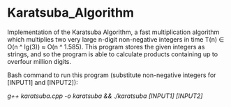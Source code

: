 # Karatsuba_Algorithm
Implementation of the Karatsuba Algorithm, a fast multiplication algorithm which multiplies two very large n-digit non-negative integers in time T(n) ∈ O(n ^ lg(3)) ≈ O(n ^ 1.585). This program stores the given integers as strings, and so the program is able to calculate products containing up to overfour million digits.

Bash command to run this program (substitute non-negative integers for [INPUT1] and [INPUT2]):

*g++ karatsuba.cpp -o karatsuba && ./karatsuba [INPUT1] [INPUT2]*
